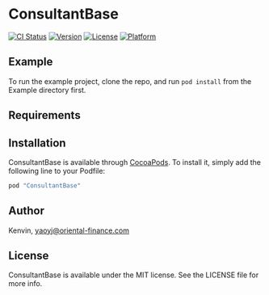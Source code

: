 # ConsultantBase

[![CI Status](http://img.shields.io/travis/Kenvin/ConsultantBase.svg?style=flat)](https://travis-ci.org/Kenvin/ConsultantBase)
[![Version](https://img.shields.io/cocoapods/v/ConsultantBase.svg?style=flat)](http://cocoapods.org/pods/ConsultantBase)
[![License](https://img.shields.io/cocoapods/l/ConsultantBase.svg?style=flat)](http://cocoapods.org/pods/ConsultantBase)
[![Platform](https://img.shields.io/cocoapods/p/ConsultantBase.svg?style=flat)](http://cocoapods.org/pods/ConsultantBase)

## Example

To run the example project, clone the repo, and run `pod install` from the Example directory first.

## Requirements

## Installation

ConsultantBase is available through [CocoaPods](http://cocoapods.org). To install
it, simply add the following line to your Podfile:

```ruby
pod "ConsultantBase"
```

## Author

Kenvin, yaoyj@oriental-finance.com

## License

ConsultantBase is available under the MIT license. See the LICENSE file for more info.
